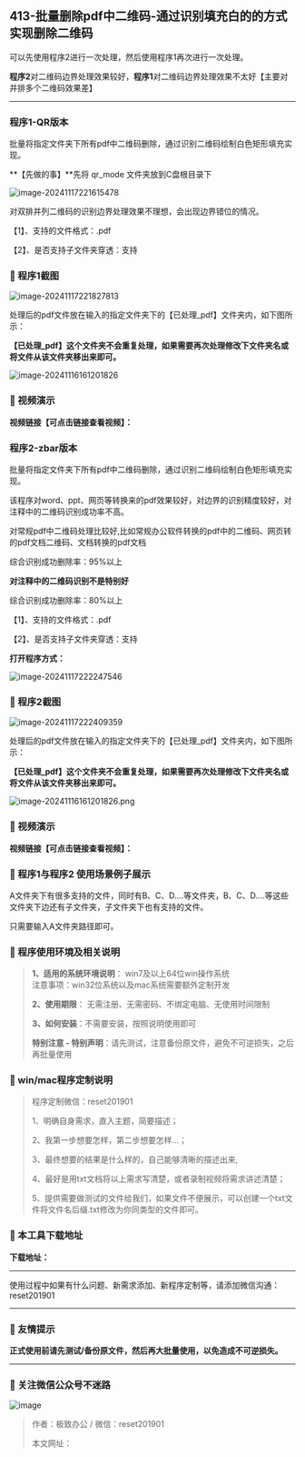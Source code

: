 ## 413-批量删除pdf中二维码-通过识别填充白的的方式实现删除二维码

可以先使用程序2进行一次处理，然后使用程序1再次进行一次处理。

**程序2**对二维码边界处理效果较好，**程序1**对二维码边界处理效果不太好【主要对并排多个二维码效果差】

------

### **程序1-QR版本**

批量将指定文件夹下所有pdf中二维码删除，通过识别二维码绘制白色矩形填充实现。

**【先做的事】**先将 qr_mode 文件夹放到C盘根目录下  

![image-20241117221615478](https://s2.loli.net/2024/11/17/3v5PIhNDK6jW8qr.png)

对双排并列二维码的识别边界处理效果不理想，会出现边界错位的情况。

【1】、支持的文件格式：.pdf  

【2】、是否支持子文件夹穿透：支持  

### 📑 程序1截图

![image-20241117221827813](https://s2.loli.net/2024/11/17/yugzodFhGecw1rC.png)



处理后的pdf文件放在输入的指定文件夹下的【已处理_pdf】文件夹内，如下图所示：

**【已处理_pdf】这个文件夹不会重复处理，如果需要再次处理修改下文件夹名或将文件从该文件夹移出来即可。**

![image-20241116161201826](https://s2.loli.net/2024/11/17/rKzy2uGR4njT8DQ.png)

### 📑 视频演示

**视频链接【可点击链接查看视频】：**



### **程序2-zbar版本**

批量将指定文件夹下所有pdf中二维码删除，通过识别二维码绘制白色矩形填充实现。

该程序对word、ppt、网页等转换来的pdf效果较好，对边界的识别精度较好，对注释中的二维码识别成功率不高。



对常规pdf中二维码处理比较好,比如常规办公软件转换的pdf中的二维码、网页转的pdf文档二维码、文档转换的pdf文档

综合识别成功删除率：95%以上



**对注释中的二维码识别不是特别好**

综合识别成功删除率：80%以上



【1】、支持的文件格式：.pdf  

【2】、是否支持子文件夹穿透：支持  



**打开程序方式：**

![image-20241117222247546](https://s2.loli.net/2024/11/17/5FoRY3wmKrMWOnC.png)

### 📑 程序2截图

![image-20241117222409359](https://s2.loli.net/2024/11/17/VLitD7yqZAjIpe6.png)



处理后的pdf文件放在输入的指定文件夹下的【已处理_pdf】文件夹内，如下图所示：

**【已处理_pdf】这个文件夹不会重复处理，如果需要再次处理修改下文件夹名或将文件从该文件夹移出来即可。**

![image-20241116161201826.png](https://s2.loli.net/2024/11/17/G1NsTxM8oOh3qgc.png)

### 📑 视频演示

**视频链接【可点击链接查看视频】：**

### 📑 程序1与程序2 使用场景例子展示

A文件夹下有很多支持的文件，同时有B、C、D....等文件夹，B、C、D....等这些文件夹下边还有子文件夹，子文件夹下也有支持的文件。

只需要输入A文件夹路径即可。



### 📑 程序使用环境及相关说明

> **1、适用的系统环境说明**： win7及以上64位win操作系统  
> 注意事项：win32位系统以及mac系统需要额外定制开发  
>
> **2、使用期限**： 无需注册、无需密码、不绑定电脑、无使用时间限制  
>
> **3、如何安装**：不需要安装，按照说明使用即可  
>
> **特别注意 - 特别声明**：请先测试，注意备份原文件，避免不可逆损失，之后再批量使用



### 📑 win/mac程序定制说明

> 程序定制微信：reset201901  
>
> 1、明确自身需求，直入主题，简要描述；
>
> 2、我第一步想要怎样，第二步想要怎样...； 
>
> 3、最终想要的结果是什么样的，自己能够清晰的描述出来,  
>
> 4、最好是用txt文档将以上需求写清楚，或者录制视频将需求讲述清楚；  
>
> 5、提供需要做测试的文件给我们，如果文件不便展示，可以创建一个txt文件将文件名后缀.txt修改为你同类型的文件即可。  

### 📑 本工具下载地址

**下载地址：**

------

使用过程中如果有什么问题、新需求添加、新程序定制等，请添加微信沟通：reset201901

------

### 📑 友情提示

**正式使用前请先测试/备份原文件，然后再大批量使用，以免造成不可逆损失。**

------

### 📑 关注微信公众号不迷路

![image](https://s2.loli.net/2024/11/02/tK9T7jxLcuv5rUk.png)

> 作者：极致办公  /  微信：reset201901
>
> 本文网址：
